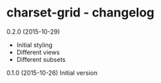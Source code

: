 charset-grid - changelog
========================

0.2.0 (2015-10-29)
+ Initial styling
+ Different views
+ Different subsets

0.1.0 (2015-10-26)
Initial version
